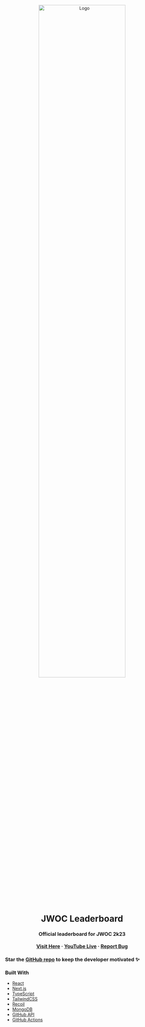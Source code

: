 <p align="center">
  <a href="https://www.youtube.com/watch?v=1QzLg3DIarU"><img src="https://user-images.githubusercontent.com/58071992/155016490-352a3f88-ac75-4be7-b47c-8dd16288cf79.jpg" alt="Logo" width="75%"></a>

  <h1 align="center">JWOC Leaderboard</h1>

  <h3 align="center">
    Official leaderboard for JWOC 2k23
    <br />
    <br />
    <a href="https://leaderboard.jwoc.tech">Visit Here</a>
    ·
    <a href="https://www.youtube.com/watch?v=1QzLg3DIarU">YouTube Live</a>
    ·
    <a href="https://github.com/niloysikdar/jwoc-leaderboard/issues">Report Bug</a>
  </h3>
</p>

### Star the [GitHub repo](https://github.com/niloysikdar/jwoc-leaderboard) to keep the developer motivated ✨

### Built With

- [React](https://reactjs.org)
- [Next.js](https://nextjs.org)
- [TypeScript](https://www.typescriptlang.org)
- [TailwindCSS](https://tailwindcss.com)
- [Recoil](https://recoiljs.org)
- [MongoDB](https://www.mongodb.com)
- [GitHub API](https://docs.github.com/en/rest)
- [GitHub Actions](https://docs.github.com/en/actions)
